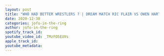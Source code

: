 ```yaml
---
layout: post
title: "WHO HAD BETTER WRESTLERS ? | DREAM MATCH RIC FLAIR VS OWEN HART | JOFO IN THE RING EP 22 HIGHLIGHTS"
date: 2020-12-30
categories: jofo-in-the-ring
author: jofo-in-the-ring
spotify_track_id: 
youtube_video_id: _TMzFO5EUVs
apple_track_id: 
youtube_metadata: 
---
```

